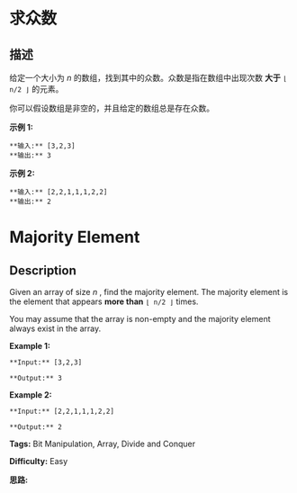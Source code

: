 # 求众数

## 描述

给定一个大小为 _n_ 的数组，找到其中的众数。众数是指在数组中出现次数 **大于**  `⌊ n/2 ⌋` 的元素。

你可以假设数组是非空的，并且给定的数组总是存在众数。

**示例  1:**

    
    
    **输入:** [3,2,3]
    **输出:** 3

**示例  2:**

    
    
    **输入:** [2,2,1,1,1,2,2]
    **输出:** 2
    



# Majority Element

## Description



Given an array of size _n_ , find the majority element. The majority element is the element that appears **more than** `⌊ n/2 ⌋` times.

You may assume that the array is non-empty and the majority element always exist in the array.

**Example 1:**

    
    
    **Input:** [3,2,3]
    **Output:** 3

**Example 2:**

    
    
    **Input:** [2,2,1,1,1,2,2]
    **Output:** 2
    


**Tags:** Bit Manipulation, Array, Divide and Conquer

**Difficulty:** Easy

**思路:**
